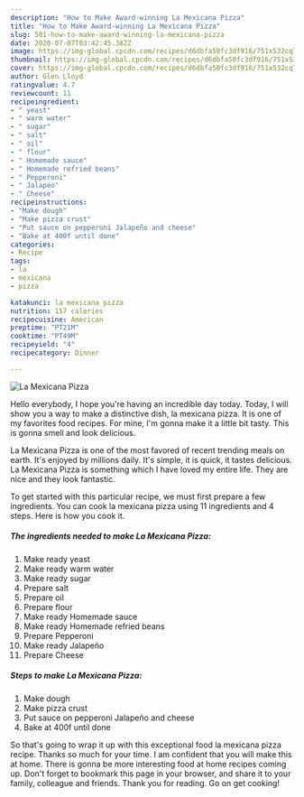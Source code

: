 ```yaml
---
description: "How to Make Award-winning La Mexicana Pizza"
title: "How to Make Award-winning La Mexicana Pizza"
slug: 501-how-to-make-award-winning-la-mexicana-pizza
date: 2020-07-07T03:42:45.382Z
image: https://img-global.cpcdn.com/recipes/d6dbfa50fc3df916/751x532cq70/la-mexicana-pizza-recipe-main-photo.jpg
thumbnail: https://img-global.cpcdn.com/recipes/d6dbfa50fc3df916/751x532cq70/la-mexicana-pizza-recipe-main-photo.jpg
cover: https://img-global.cpcdn.com/recipes/d6dbfa50fc3df916/751x532cq70/la-mexicana-pizza-recipe-main-photo.jpg
author: Glen Lloyd
ratingvalue: 4.7
reviewcount: 11
recipeingredient:
- " yeast"
- " warm water"
- " sugar"
- " salt"
- " oil"
- " flour"
- " Homemade sauce"
- " Homemade refried beans"
- " Pepperoni"
- " Jalapeo"
- " Cheese"
recipeinstructions:
- "Make dough"
- "Make pizza crust"
- "Put sauce on pepperoni Jalapeño and cheese"
- "Bake at 400f until done"
categories:
- Recipe
tags:
- la
- mexicana
- pizza

katakunci: la mexicana pizza 
nutrition: 157 calories
recipecuisine: American
preptime: "PT21M"
cooktime: "PT49M"
recipeyield: "4"
recipecategory: Dinner

---
```



![La Mexicana Pizza](https://img-global.cpcdn.com/recipes/d6dbfa50fc3df916/751x532cq70/la-mexicana-pizza-recipe-main-photo.jpg)

Hello everybody, I hope you're having an incredible day today. Today, I will show you a way to make a distinctive dish, la mexicana pizza. It is one of my favorites food recipes. For mine, I'm gonna make it a little bit tasty. This is gonna smell and look delicious.



La Mexicana Pizza is one of the most favored of recent trending meals on earth. It's enjoyed by millions daily. It's simple, it is quick, it tastes delicious. La Mexicana Pizza is something which I have loved my entire life. They are nice and they look fantastic.


To get started with this particular recipe, we must first prepare a few ingredients. You can cook la mexicana pizza using 11 ingredients and 4 steps. Here is how you cook it.

<!--inarticleads1-->

##### The ingredients needed to make La Mexicana Pizza:

1. Make ready  yeast
1. Make ready  warm water
1. Make ready  sugar
1. Prepare  salt
1. Prepare  oil
1. Prepare  flour
1. Make ready  Homemade sauce
1. Make ready  Homemade refried beans
1. Prepare  Pepperoni
1. Make ready  Jalapeño
1. Prepare  Cheese




<!--inarticleads2-->

##### Steps to make La Mexicana Pizza:

1. Make dough
1. Make pizza crust
1. Put sauce on pepperoni Jalapeño and cheese
1. Bake at 400f until done




So that's going to wrap it up with this exceptional food la mexicana pizza recipe. Thanks so much for your time. I am confident that you will make this at home. There is gonna be more interesting food at home recipes coming up. Don't forget to bookmark this page in your browser, and share it to your family, colleague and friends. Thank you for reading. Go on get cooking!
